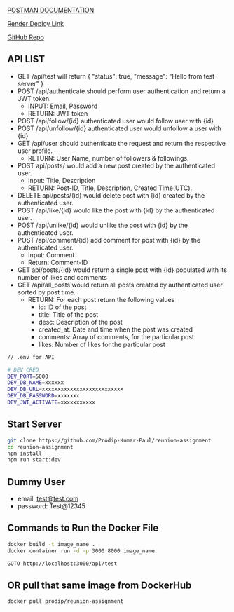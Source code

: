 <a href="https://documenter.getpostman.com/view/13494466/2s93XvXkJE">POSTMAN DOCUMENTATION</a>

<a href="https://reunion-backend-8wrl.onrender.com">Render Deploy Link</a>

<a href="https://github.com/Prodip-Kumar-Paul/reunion-assignment">GitHub Repo</a>

## API LIST
- GET /api/test will return {
"status": true,
"message": "Hello from test server"
}
- POST /api/authenticate should perform user authentication and return a JWT token.
  - INPUT: Email, Password
  - RETURN: JWT token
- POST /api/follow/{id} authenticated user would follow user with {id}
- POST /api/unfollow/{id} authenticated user would unfollow a user with {id}
- GET /api/user should authenticate the request and return the respective user profile.
  - RETURN: User Name, number of followers & followings.
- POST api/posts/ would add a new post created by the authenticated user.
  - Input: Title, Description
  - RETURN: Post-ID, Title, Description, Created Time(UTC).
- DELETE api/posts/{id} would delete post with {id} created by the authenticated user.
- POST /api/like/{id} would like the post with {id} by the authenticated user.
- POST /api/unlike/{id} would unlike the post with {id} by the authenticated user.
- POST /api/comment/{id} add comment for post with {id} by the authenticated user.
  - Input: Comment 
  - Return: Comment-ID
- GET api/posts/{id} would return a single post with {id} populated with its number of likes and comments
- GET /api/all_posts would return all posts created by authenticated user sorted by post time.
  - RETURN: For each post return the following values
    - id: ID of the post
    - title: Title of the post
    - desc: Description of the post
    - created_at: Date and time when the post was created
    - comments: Array of comments, for the particular post
    - likes: Number of likes for the particular post



```bash
// .env for API

# DEV CRED
DEV_PORT=5000
DEV_DB_NAME=xxxxxx
DEV_DB_URL=xxxxxxxxxxxxxxxxxxxxxxxxxx
DEV_DB_PASSWORD=xxxxxxx
DEV_JWT_ACTIVATE=xxxxxxxxxxx

```

## Start Server

```bash
git clone https://github.com/Prodip-Kumar-Paul/reunion-assignment
cd reunion-assignment
npm install
npm run start:dev
```

## Dummy User

- email: test@test.com
- password: Test@12345

## Commands to Run the Docker File

```bash
docker build -t image_name .
docker container run -d -p 3000:8000 image_name

GOTO http://localhost:3000/api/test
```

## OR pull that same image from DockerHub

```bash
docker pull prodip/reunion-assignment
```